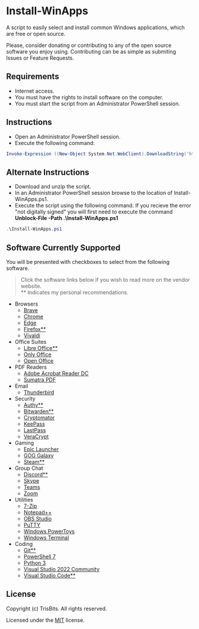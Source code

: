 # Install-WinApps

A script to easily select and install common Windows applications, which are free or open source.

Please, consider donating or contributing to any of the open source software you enjoy using.
Contributing can be as simple as submiting Issues or Feature Requests.

## Requirements

- Internet access.
- You must have the rights to install software on the computer.
- You must start the script from an Administrator PowerShell session.

## Instructions

- Open an Administrator PowerShell session.
- Execute the following command:

```PowerShell
Invoke-Expression ((New-Object System.Net.WebClient).DownloadString('https://raw.githubusercontent.com/TrisBits/Install-WinApps/main/src/Install-WinApps.ps1'))
```

## Alternate Instructions

- Download and unzip the script.
- In an Administrator PowerShell session browse to the location of Install-WinApps.ps1.
- Execute the script using the following command.  If you recieve the error "not digitally signed" you will first need to execute the command **Unblock-File -Path .\Install-WinApps.ps1**

```PowerShell
.\Install-WinApps.ps1
```

## Software Currently Supported

You will be presented with checkboxes to select from the following software.

> Click the software links below if you wish to read more on the vendor website. <br>
> ** Indicates my personal recommendations.

- Browsers
  - [Brave](https://brave.com/features/)
  - [Chrome](https://www.google.com/chrome/browser-features/)
  - [Edge](https://www.microsoft.com/en-us/edge/features)
  - [Firefox**](https://www.mozilla.org/en-US/firefox/features/)
  - [Vivaldi](https://vivaldi.com/)
- Office Suites
  - [Libre Office**](https://www.libreoffice.org/discover/libreoffice/)
  - [Only Office](https://www.onlyoffice.com/desktop.aspx)
  - [Open Office](https://www.openoffice.org/why/index.html)
- PDF Readers
  - [Adobe Acrobat Reader DC](https://helpx.adobe.com/reader.html)
  - [Sumatra PDF](https://www.sumatrapdfreader.org/)
- Email
  - [Thunderbird](https://www.thunderbird.net/en-US/features/)
- Security
  - [Authy**](https://authy.com/)
  - [Bitwarden**](https://bitwarden.com/)
  - [Cryptomator](https://cryptomator.org/)
  - [KeePass](https://keepass.info/)
  - [LastPass](https://www.lastpass.com/)
  - [VeraCrypt](https://www.veracrypt.fr/en/Home.html)
- Gaming
  - [Epic Launcher](https://www.epicgames.com/store/)
  - [GOG Galaxy](https://www.gog.com/)
  - [Steam**](https://store.steampowered.com/)
- Group Chat
  - [Discord**](https://discord.com/)
  - [Skype](https://www.skype.com/en/features/)
  - [Teams](https://www.microsoft.com/en-us/microsoft-teams/group-chat-software)
  - [Zoom](https://zoom.us/)
- Utilities
  - [7-Zip](https://www.7-zip.org/)
  - [Notepad++](https://notepad-plus-plus.org/)
  - [OBS Studio](https://obsproject.com/)
  - [PuTTY](https://www.chiark.greenend.org.uk/~sgtatham/putty/)
  - [Windows PowerToys](https://docs.microsoft.com/en-us/windows/powertoys/)
  - [Windows Terminal](https://docs.microsoft.com/en-us/windows/terminal/)
- Coding
  - [Git**](https://git-scm.com/)
  - [PowerShell 7](https://docs.microsoft.com/en-us/powershell/scripting/whats-new/what-s-new-in-powershell-70)
  - [Python 3](https://www.python.org/)
  - [Visual Studio 2022 Community](https://visualstudio.microsoft.com/vs/community/)
  - [Visual Studio Code**](https://code.visualstudio.com/docs)

## License

Copyright (c) TrisBits. All rights reserved.

Licensed under the [MIT](LICENSE) license.
